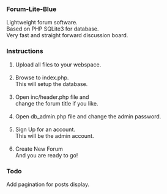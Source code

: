 ### Forum-Lite-Blue
Lightweight forum software.<br>
Based on PHP SQLite3 for database.<br>
Very fast and straight forward discussion board.
### Instructions
1. Upload all files to your webspace.<br><br>
2. Browse to index.php.<br>
   This will setup the database.<br><br>
3. Open inc/header.php file and<br>
   change the forum title if you like.<br><br>
4. Open db_admin.php file and change the admin password.<br><br>
5. Sign Up for an account.<br>
   This will be the admin account.<br><br>
6. Create New Forum<br>
   And you are ready to go!
### Todo
Add pagination for posts display.
